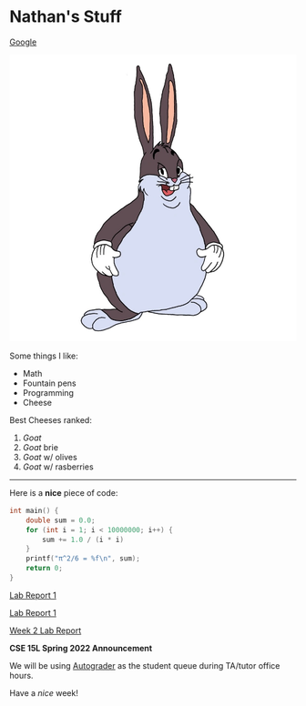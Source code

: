 # Nathan's Stuff 

[Google](https://google.com)

![Chungus](index_resources/gcmhgfwtvmcblzzpbrqgtgsthjqfriif.jpg)

Some things I like:

- Math
- Fountain pens
- Programming
- Cheese

Best Cheeses ranked:

1. *Goat*
2. *Goat* brie
3. *Goat* w/ olives
4. *Goat* w/ rasberries

---

Here is a **nice** piece of code:

```c
int main() {
    double sum = 0.0;
    for (int i = 1; i < 10000000; i++) {
        sum += 1.0 / (i * i)
    }
    printf("π^2/6 = %f\n", sum);
    return 0;
}
```


<!-- TODO: change -->
[Lab Report 1](lab-report-1-week-2.md)

[Lab Report 1](https://nathom.github.io/cse15l-lab-reports/lab-report-1-week-2.html)

[Week 2 Lab Report](Week-2-Lab-Report.md)

**CSE 15L Spring 2022 Announcement**

We will be using [Autograder](https://autograder.ucsd.edu/queue/615) as the student queue during TA/tutor office hours.

Have a *nice* week!
